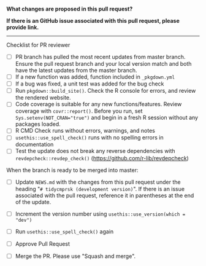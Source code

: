 **What changes are proposed in this pull request?**


**If there is an GitHub issue associated with this pull request, please provide link.**


--------------------------------------------------------------------------------

Checklist for PR reviewer

- [ ] PR branch has pulled the most recent updates from master branch. Ensure the pull request branch and your local version match and both have the latest updates from the master branch.
- [ ] If a new function was added, function included in `_pkgdown.yml`
- [ ] If a bug was fixed, a unit test was added for the bug check
- [ ] Run `pkgdown::build_site()`. Check the R console for errors, and review the rendered website.
- [ ] Code coverage is suitable for any new functions/features. Review coverage with `covr::report()`. Before you run, set `Sys.setenv(NOT_CRAN="true")` and begin in a fresh R session without any packages loaded. 
- [ ] R CMD Check runs without errors, warnings, and notes
- [ ] `usethis::use_spell_check()` runs with no spelling errors in documentation
- [ ] Test the update does not break any reverse dependencies with `revdepcheck::revdep_check()` (https://github.com/r-lib/revdepcheck)

When the branch is ready to be merged into master:
- [ ] Update `NEWS.md` with the changes from this pull request under the heading "`# tidycmprsk (development version)`". If there is an issue associated with the pull request, reference it in parentheses at the end of the update.
- [ ] Increment the version number using `usethis::use_version(which = "dev")` 
- [ ] Run `usethis::use_spell_check()` again
- [ ] Approve Pull Request
- [ ] Merge the PR. Please use "Squash and merge".

